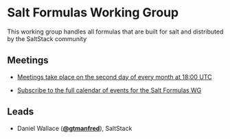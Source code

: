 # Salt Formulas Working Group

This working group handles all formulas that are built for salt and distributed by the SaltStack community

## Meetings

* [Meetings take place on the second day of every month at 18:00 UTC](https://hangouts.google.com/hangouts/_/saltstack.com/salt-formulas-wg?authuser=0)

* [Subscribe to the full calendar of events for the Salt Formulas WG](https://calendar.google.com/calendar/ical/saltstack.com_c9rda6ci9eu2ga4gfrja2hvehg%40group.calendar.google.com/public/basic.ics)

## Leads

* Daniel Wallace (**[@gtmanfred](https://github.com/gtmanfred)**), SaltStack

